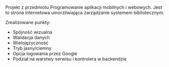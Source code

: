 Projekt z przedmiotu Programowanie aplikacji mobilnych i webowych.
Jest to strona internetowa umorzliwiająca zarządzanie systemem bibliotecznym.

Zrealizowane punkty:
- Spójność wizualna
- Walidacja danych
- Wielojęzyczność
- Tryb jasny/ciemny
- Opcja logowania przez Google
- Podział na warstwy serwisu i kontrolera w backendzie
